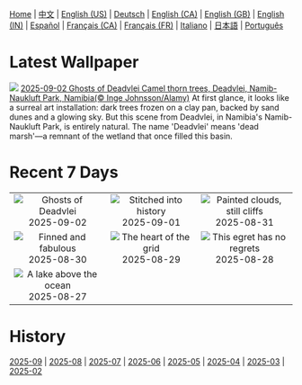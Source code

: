 [Home](../README.md) | [中文](zh-CN.md) | [English (US)](en-US.md) | [Deutsch](de-DE.md) | [English (CA)](en-CA.md) | [English (GB)](en-GB.md) | [English (IN)](en-IN.md) | [Español](es-ES.md) | [Français (CA)](fr-CA.md) | [Français (FR)](fr-FR.md) | [Italiano](it-IT.md) | [日本語](ja-JP.md) | [Português](pt-BR.md)

# Latest Wallpaper
![](https://www.bing.com/th?id=OHR.DeadvleiTrees_EN-US4233800313_UHD.jpg)
[2025-09-02 Ghosts of Deadvlei Camel thorn trees, Deadvlei, Namib-Naukluft Park, Namibia(© Inge Johnsson/Alamy)](https://www.bing.com/th?id=OHR.DeadvleiTrees_EN-US4233800313_UHD.jpg)
At first glance, it looks like a surreal art installation: dark trees frozen on a clay pan, backed by sand dunes and a glowing sky. But this scene from Deadvlei, in Namibia's Namib-Naukluft Park, is entirely natural. The name 'Deadvlei' means 'dead marsh'—a remnant of the wetland that once filled this basin.

# Recent 7 Days
|  |  |  |
|:---:|:---:|:---:|
| ![](https://www.bing.com/th?id=OHR.DeadvleiTrees_EN-US4233800313_400x240.jpg "Ghosts of Deadvlei") 2025-09-02 | ![](https://www.bing.com/th?id=OHR.LaborDayChicago_EN-US3947410593_400x240.jpg "Stitched into history") 2025-09-01 | ![](https://www.bing.com/th?id=OHR.ScottsBluff_EN-US3893566724_400x240.jpg "Painted clouds, still cliffs") 2025-08-31 |
| ![](https://www.bing.com/th?id=OHR.MaldivesWhaleShark_EN-US3819740955_400x240.jpg "Finned and fabulous") 2025-08-30 | ![](https://www.bing.com/th?id=OHR.PlazaMayor_EN-US3692727880_400x240.jpg "The heart of the grid") 2025-08-29 | ![](https://www.bing.com/th?id=OHR.WhiteEgret_EN-US3605994040_400x240.jpg "This egret has no regrets") 2025-08-28 |
| ![](https://www.bing.com/th?id=OHR.FaroeLake_EN-US3557234950_400x240.jpg "A lake above the ocean") 2025-08-27 |  |  |

# History
[2025-09](../archives/wallpaper/en-US/w_2025_09.md) | [2025-08](../archives/wallpaper/en-US/w_2025_08.md) | [2025-07](../archives/wallpaper/en-US/w_2025_07.md) | [2025-06](../archives/wallpaper/en-US/w_2025_06.md) | [2025-05](../archives/wallpaper/en-US/w_2025_05.md) | [2025-04](../archives/wallpaper/en-US/w_2025_04.md) | [2025-03](../archives/wallpaper/en-US/w_2025_03.md) | [2025-02](../archives/wallpaper/en-US/w_2025_02.md)
